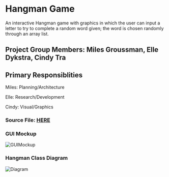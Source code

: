 # Hangman Game
An interactive Hangman game with graphics in which the user can input a letter to try to complete a random word given; the word is chosen randomly through an array list.

## Project Group Members: Miles Groussman, Elle Dykstra, Cindy Tra

## Primary Responsiblities 
Miles: Planning/Architecture

Elle: Research/Development

Cindy: Visual/Graphics

### Source File: [HERE](https://github.com/cindydtra/HangmanApp/tree/main/src/HangmanApp)

### GUI Mockup
![GUIMockup](https://github.com/cindydtra/HangmanApp/blob/main/Images/HangmanGUI.png)

### Hangman Class Diagram
![Diagram](https://github.com/cindydtra/HangmanApp/blob/7c9669c07d2571dc54187eade15cfbc82654fbb5/Images/HangmanDiagram.png)


